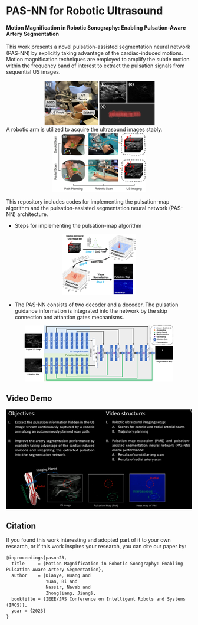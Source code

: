 <!--
 * @Author: Dianye dianye.huang@tum.de
 * @Date: 2023-07-04 16:39:19
 * @LastEditors: Dianye dianye.huang@tum.de
 * @LastEditTime: 2023-07-04 16:39:20
 * @FilePath: /Github_Codes/readme.md
 * @Description: 这是默认设置,请设置`customMade`, 打开koroFileHeader查看配置 进行设置: https://github.com/OBKoro1/koro1FileHeader/wiki/%E9%85%8D%E7%BD%AE
-->

# PAS-NN for Robotic Ultrasound

#### Motion Magnification in Robotic Sonography: Enabling Pulsation-Aware Artery Segmentation

This work presents a novel pulsation-assisted segmentation neural network (PAS-NN) by explicitly taking advantage of the cardiac-induced motions. Motion magnification techniques are employed to amplify the subtle motion within the frequency band of interest to extract the pulsation signals from sequential US images. 
<div align="center">
<img src=asset/fig_introduction.jpg  width=60% title=asadsds/>
</div>
A robotic arm is utilized to acquire the ultrasound images stably. 
<div align="center">
<img src=asset/fig_imaging_pipeline.jpg  width=50% title=asadsds/>
</div>

This repository includes codes for implementing the pulsation-map algorithm and the pulsation-assisted segmentation neural network (PAS-NN) architecture. 

- Steps for implementing the pulsation-map algorithm
<div align="center">
<img src=asset/fig_pme_pipeline.jpg  width=40%/>
</div>

- The PAS-NN consists of two decoder and a decoder. The pulsation guidance information is integrated into the network by the skip connection and attantion gates mechanisms.
<div align="center">
<img src=asset/fig_network_structure.png  width=80%/>
</div>

## Video Demo
[![Alt text](asset/video_cover.png)](https://www.youtube.com/embed/cLeN-TGS1f8)

## Citation
If you found this work interesting and adopted part of it to your own research, or if this work inspires your research, you can cite our paper by:

```
@inproceedings{pasnn23,
  title     = {Motion Magnification in Robotic Sonography: Enabling Pulsation-Aware Artery Segmentation},
  author    = {Dianye, Huang and
               Yuan, Bi and
               Nassir, Navab and
               Zhongliang, Jiang},
  booktitle = {IEEE/JRS Conference on Intelligent Robots and Systems (IROS)},
  year = {2023}
}
```
